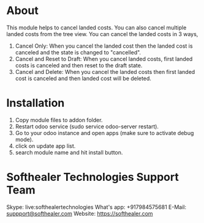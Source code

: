 About
============
This module helps to cancel landed costs. You can also cancel multiple landed costs from the tree view. You can cancel the landed costs in 3 ways,

1) Cancel Only: When you cancel the landed cost then the landed cost is canceled and the state is changed to "cancelled".
2) Cancel and Reset to Draft: When you cancel landed costs, first landed costs is canceled and then reset to the draft state.
3) Cancel and Delete: When you cancel the landed costs then first landed cost is canceled and then landed cost will be deleted.

Installation
============
1) Copy module files to addon folder.
2) Restart odoo service (sudo service odoo-server restart).
3) Go to your odoo instance and open apps (make sure to activate debug mode).
4) click on update app list. 
5) search module name and hit install button.

Softhealer Technologies Support Team
=====================================
Skype: live:softhealertechnologies
What's app: +917984575681
E-Mail: suppport@softhealer.com
Website: https://softhealer.com
